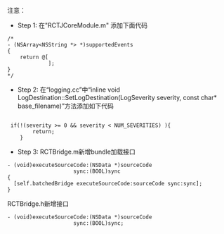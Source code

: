 
注意：
* Step 1:
在"RCTJCoreModule.m" 添加下面代码
```
/*
- (NSArray<NSString *> *)supportedEvents
{
    return @[
             ];
}
*/
```
* Step 2:
在“logging.cc”中“inline void LogDestination::SetLogDestination(LogSeverity severity,
					      const char* base_filename)”方法添加如下代码

```

 if(!(severity >= 0 && severity < NUM_SEVERITIES) ){
        return;
    }

```
* Step 3:
RCTBridge.m新增bundle加载接口
```
- (void)executeSourceCode:(NSData *)sourceCode
                     sync:(BOOL)sync
{
  [self.batchedBridge executeSourceCode:sourceCode sync:sync];
}
```
RCTBridge.h新增接口
```
- (void)executeSourceCode:(NSData *)sourceCode
                     sync:(BOOL)sync;
```